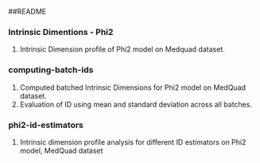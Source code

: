 ##README
### Intrinsic Dimentions - Phi2
1. Intrinsic Dimension profile of Phi2 model on Medquad dataset. 

### computing-batch-ids
1. Computed batched Intrinsic Dimensions for Phi2 model on MedQuad dataset.
2. Evaluation of ID using mean and standard deviation across all batches.

### phi2-id-estimators
1. Intrinsic dimension profile analysis for different ID estimators on Phi2 model, MedQuad dataset
